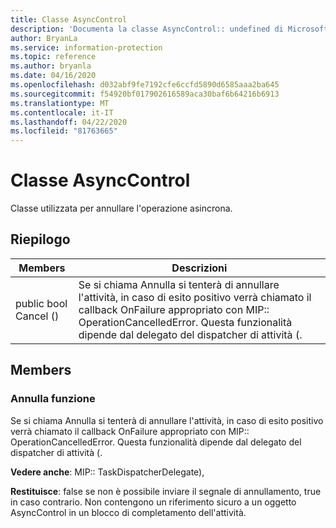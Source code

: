 ```yaml
---
title: Classe AsyncControl
description: 'Documenta la classe AsyncControl:: undefined di Microsoft Information Protection (MIP) SDK.'
author: BryanLa
ms.service: information-protection
ms.topic: reference
ms.author: bryanla
ms.date: 04/16/2020
ms.openlocfilehash: d032abf9fe7192cfe6ccfd5890d6585aaa2ba645
ms.sourcegitcommit: f54920bf017902616589aca30baf6b64216b6913
ms.translationtype: MT
ms.contentlocale: it-IT
ms.lasthandoff: 04/22/2020
ms.locfileid: "81763665"
---
```

# <a name="class-asynccontrol"></a>Classe AsyncControl 
Classe utilizzata per annullare l'operazione asincrona.
  
## <a name="summary"></a>Riepilogo
 Members                        | Descrizioni                                
--------------------------------|---------------------------------------------
public bool Cancel ()  |  Se si chiama Annulla si tenterà di annullare l'attività, in caso di esito positivo verrà chiamato il callback OnFailure appropriato con MIP:: OperationCancelledError. Questa funzionalità dipende dal delegato del dispatcher di attività (.
  
## <a name="members"></a>Members
  
### <a name="cancel-function"></a>Annulla funzione
Se si chiama Annulla si tenterà di annullare l'attività, in caso di esito positivo verrà chiamato il callback OnFailure appropriato con MIP:: OperationCancelledError. Questa funzionalità dipende dal delegato del dispatcher di attività (.
  
**Vedere anche**: MIP:: TaskDispatcherDelegate),

  
**Restituisce**: false se non è possibile inviare il segnale di annullamento, true in caso contrario.
Non contengono un riferimento sicuro a un oggetto AsyncControl in un blocco di completamento dell'attività.